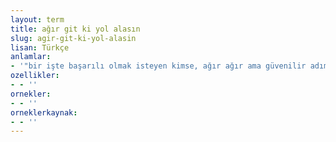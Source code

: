 ```yaml
---
layout: term
title: ağır git ki yol alasın
slug: agir-git-ki-yol-alasin
lisan: Türkçe
anlamlar:
- '"bir işte başarılı olmak isteyen kimse, ağır ağır ama güvenilir adımlarla yürümelidir" anlamında kullanılan bir söz'
ozellikler:
- - ''
ornekler:
- - ''
orneklerkaynak:
- - ''
---
```

